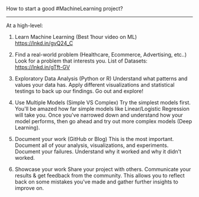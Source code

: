 How to start a good #MachineLearning project?

- - - 
At a high-level: 

1. Learn Machine Learning (Best 1hour video on ML)
https://lnkd.in/gvQ24_C

2. Find a real-world problem (Healthcare, Ecommerce, Advertising, etc..)
Look for a problem that interests you. 
List of Datasets: https://lnkd.in/gTft-GV

3. Exploratory Data Analysis (Python or R)
Understand what patterns and values your data has. Apply different visualizations and statistical testings to back up our findings. Go out and explore!

4. Use Multiple Models (Simple VS Complex)
Try the simplest models first. You'll be amazed how far simple models like Linear/Logistic Regression will take you. Once you've narrowed down and understand how your model performs, then go ahead and try out more complex models (Deep Learning).

5. Document your work (GitHub or Blog)
This is the most important. Document all of your analysis, visualizations, and experiments. Document your failures. Understand why it worked and why it didn't worked.

6. Showcase your work
Share your project with others. Communicate your results & get feedback from the community. This allows you to reflect back on some mistakes you've made and gather further insights to improve on. 
